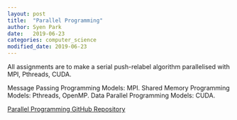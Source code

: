 ```yaml
---
layout: post
title:  "Parallel Programming"
author: Syen Park
date:   2019-06-23
categories: computer_science
modified_date: 2019-06-23
---
```


All assignments are to make a serial push-relabel algorithm parallelised with MPI, Pthreads, CUDA.

Message Passing Programming Models: MPI. 
Shared Memory Programming Models: Pthreads, OpenMP. 
Data Parallel Programming Models: CUDA. 

[Parallel Programming GitHub Repository](https://github.com/syenpark/Parallel-Programming)
